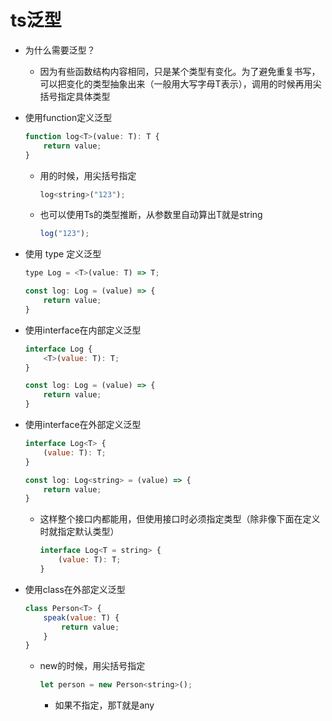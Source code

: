# ts泛型

- 为什么需要泛型？
    - 因为有些函数结构内容相同，只是某个类型有变化。为了避免重复书写，可以把变化的类型抽象出来（一般用大写字母T表示），调用的时候再用尖括号指定具体类型

- 使用function定义泛型
    ```js
    function log<T>(value: T): T {
        return value;
    }
    ```
    - 用的时候，用尖括号指定
        ```js
        log<string>("123");
        ```
    - 也可以使用Ts的类型推断，从参数里自动算出T就是string
        ```js
        log("123");
        ```

- 使用 type 定义泛型
    ```js
    type Log = <T>(value: T) => T;
    
    const log: Log = (value) => {
        return value;
    }
    ```
     

- 使用interface在内部定义泛型
    ```js
    interface Log {
        <T>(value: T): T;
    }

    const log: Log = (value) => {
        return value;
    }
    ```

- 使用interface在外部定义泛型
    ```js
    interface Log<T> {
        (value: T): T;
    }

    const log: Log<string> = (value) => {
        return value;
    }
    ```
    - 这样整个接口内都能用，但使用接口时必须指定类型（除非像下面在定义时就指定默认类型）
        ```js
        interface Log<T = string> {
            (value: T): T;
        }
        ```
            
- 使用class在外部定义泛型
    ```js
    class Person<T> {
        speak(value: T) {
            return value;
        }
    }
    ```
    - new的时候，用尖括号指定
        ```js
        let person = new Person<string>();
        ```
        - 如果不指定，那T就是any
        
    
    